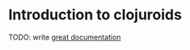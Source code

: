 # Introduction to clojuroids

TODO: write [great documentation](http://jacobian.org/writing/great-documentation/what-to-write/)

